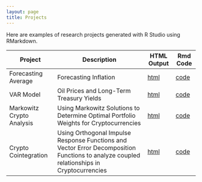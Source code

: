 ```yaml
---
layout: page
title: Projects
---
```


Here are examples of research projects generated with R Studio using RMarkdown.

Project | Description | HTML Output | Rmd Code
--- | --- | --- | ---
Forecasting Average | Forecasting Inflation | [html](https://MikeMargolis1.github.io/ForecastingProject1/) | [code](https://github.com/MikeMargolis1/ForecastingProject1)
VAR Model | Oil Prices and Long-Term Treasury Yields | [html](https://MikeMargolis1.github.io/VarModel/) | [code](https://github.com/MikeMargolis1/VarModel)
Markowitz Crypto Analysis | Using Markowitz Solutions to Determine Optimal Portfolio Weights for Cryptocurrencies | [html](https://mikemargolis1.github.io/MPTCrypto/) | [code](https://github.com/MikeMargolis1/MPTCrypto)
Crypto Cointegration | Using Orthogonal Impulse Response Functions and Vector Error Decomposition Functions to analyze coupled relationships in Cryptocurrencies | [html](https://MikeMargolis1.github.io/CryptoCointegration/) | [code](https://github.com/MikeMargolis1/CryptoCointegration)
